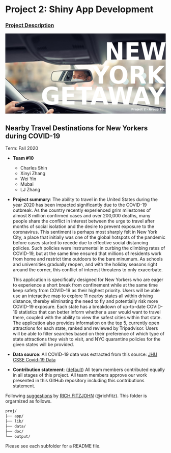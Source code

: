 # Project 2: Shiny App Development

### [Project Description](doc/project2_desc.md)

![thumbnail](/output/group10.png)

## Nearby Travel Destinations for New Yorkers during COVID-19
Term: Fall 2020

+ **Team #10**
	+ Charles Shin
	+ Xinyi Zhang
	+ Wei Yin
	+ Mubai 
	+ LJ Zhang

+ **Project summary**: The ability to travel in the United States during the year 2020 has been impacted significantly due to the COVID-19 outbreak. As the country recently experienced grim milestones of almost 8 million confirmed cases and over 200,000 deaths, many people share the conflict in interest between the urge to travel after months of social isolation and the desire to prevent exposure to the coronavirus. This sentiment is perhaps most sharply felt in New York City, a place that initially was one of the global hotspots of the pandemic before cases started to recede due to effective social distancing policies. Such policies were instrumental in curbing the climbing rates of COVID-19, but at the same time ensured that millions of residents work from home and restrict time outdoors to the bare minumum. As schools and universities gradually reopen, and with the holiday seasons right around the corner, this conflict of interest threatens to only exacerbate.

	This application is specifically designed for New Yorkers who are eager to experience a short break from confinement while at the same time keep safety from COVID-19 as their highest priority. Users will be able use an interactive map to explore 11 nearby states all within driving distance, thereby eliminating the need to fly and potentially risk more COVID-19 exposure. Each state has a breakdown of up-to-date COVID-19 statistics that can better inform whether a user would want to travel there, coupled with the ability to view the safest cities within that state. The application also provides information on the top 5, currently open attractions for each state, ranked and reviewed by Tripadvisor. Users will be able to filter searches based on their preference of which type of state attractions they wish to visit, and NYC quarantine policies for the given states will be provided.

+ **Data source**: All COVID-19 data was extracted from this source: [JHU CSSE Covid-19 Data](https://github.com/CSSEGISandData/COVID-19)

+ **Contribution statement**: ([default](doc/a_note_on_contributions.md)) All team members contributed equally in all stages of this project. All team members approve our work presented in this GitHub repository including this contributions statement. 

Following [suggestions](http://nicercode.github.io/blog/2013-04-05-projects/) by [RICH FITZJOHN](http://nicercode.github.io/about/#Team) (@richfitz). This folder is orgarnized as follows.

```
proj/
├── app/
├── lib/
├── data/
├── doc/
└── output/
```

Please see each subfolder for a README file.

